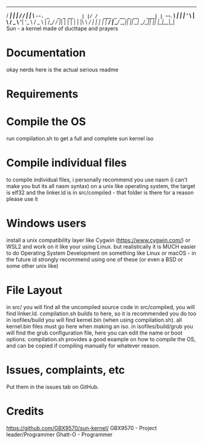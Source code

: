 
 _____               _   __                     _ 
/  ___|             | | / /                    | |
\ `--. _   _ _ __   | |/ /  ___ _ __ _ __   ___| |
 `--. \ | | | '_ \  |    \ / _ \ '__| '_ \ / _ \ |
/\__/ / |_| | | | | | |\  \  __/ |  | | | |  __/ |
\____/ \__,_|_| |_| \_| \_/\___|_|  |_| |_|\___|_|  
    Sun - a kernel made of ducttape and prayers

# Documentation
okay nerds here is the actual serious readme

# Requirements

# Compile the OS
run compilation.sh to get a full and complete sun kernel iso

# Compile individual files
to compile individual files, i personally recommend you use nasm (i can't make you but its all nasm syntax) on a unix like
operating system, the target is elf32 and the linker.ld is in src/compiled - that folder is there for a reason please use it

# Windows users
install a unix compatibility layer like Cygwin (https://www.cygwin.com/) or WSL2 and work on it like your using Linux.
but realistically it is MUCH easier to do Operating System Development on something like Linux or macOS - in the future
id strongly recommend using one of these (or even a BSD or some other unix like)

# File Layout
in src/ you will find all the uncompiled source code
in src/compiled, you will find linker.ld. compilation.sh builds to here, so it is recommended you do too
in isofiles/build you will find kernel.bin (when using compilation.sh). all kernel.bin files must go here when making an iso.
in isofiles/build/grub you will find the grub configuration file, here you can edit the name or boot options.
compilation.sh provides a good example on how to compile the OS, and can be copied if compiling manually for whatever reason.

# Issues, complaints, etc
Put them in the issues tab on GitHub.

# Credits
https://github.com/GBX9570/sun-kernel/
GBX9570 - Project leader/Programmer
Ghatt-O - Programmer